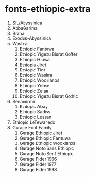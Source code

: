 # fonts-ethiopic-extra

1. SIL/Abyssinica
2. AbbaGarima
3. Brana
4. Exodus-Abyssinica
5. Washra
    1. Ethiopic Fantuwa
    2. Ethiopic Yigezu Bisrat Goffer
    3. Ethiopic Hiuwa
    4. Ethiopia Jiret
    5. Ethiopic Tint
    6. Ethiopic Washra
    7. Ethiopic Wookianos
    8. Ethiopic Yebse
    9. Ethiopic Zelan
    10. Ethiopic Yigezu Bisrat Gothic
6. Senamirmir
    1. Ethiopic Abay
    2. Ethiopic Sadiss
    3. Ethiopic Lessan
7. Ethiopic LeTewahedo
8. Gurage Font Family
    1. Gurage Ethiopic Jiret
    2. Gurage Ethiopic Fantuwa
    3. Gurage Ethiopic Wookianos
    4. Gurage Noto Sans Ethiopic
    5. Gurage Noto Serif Ethiopic
    6. Gurage Fider 1966
    7. Gurage Fider 1977
    8. Gurage Fider 1998
